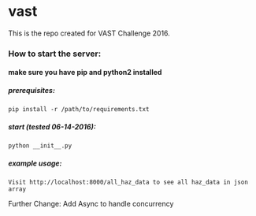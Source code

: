 # vast
This is the repo created for VAST Challenge 2016.

### How to start the server:
#### make sure you have pip and python2 installed
##### prerequisites:
```
pip install -r /path/to/requirements.txt
```
##### start (tested 06-14-2016):
```
python __init__.py
```
##### example usage:
```
Visit http://localhost:8000/all_haz_data to see all haz_data in json array
```
Further Change: Add Async to handle concurrency
